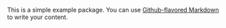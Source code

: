 This is a simple example package. You can use
[Github-flavored Markdown](https://guides.github.com/features/mastering-markdown/)
to write your content.
